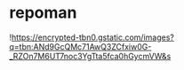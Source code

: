 # repoman

!https://encrypted-tbn0.gstatic.com/images?q=tbn:ANd9GcQMc71AwQ3ZCfxiw0G-_RZOn7M6UT7noc3YgTta5fca0hGycmVW&s
